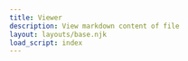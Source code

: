 ```yaml
---
title: Viewer
description: View markdown content of file
layout: layouts/base.njk
load_script: index
---
```


<p>
</p>